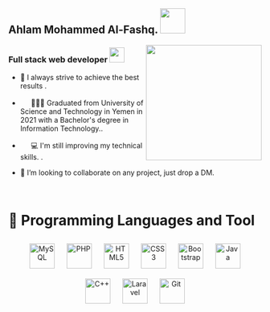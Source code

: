 <h2> Ahlam Mohammed Al-Fashq. <img src="https://media.giphy.com/media/mGcNjsfWAjY5AEZNw6/giphy.gif" width="50"></h2> 
   <img align='right' src="https://media.giphy.com/media/YPQ62IX4xd60xJDaBu/giphy.gif" width="230">
 <h3 align="left"> Full stack web developer <img src="https://media.giphy.com/media/irv7qwknRUyWYqtMJL/giphy.gif" width="30">  </h3>  
    


-  💜 I always strive to achieve the best results .



- <img src="https://media.giphy.com/media/iDsyZBoaRBdtvY4I8F/giphy.gif" width="17">  👩🏻‍🎓 Graduated from University of Science and Technology in Yemen in 2021 with a Bachelor's degree in Information Technology..  
  

- <img src="https://media.giphy.com/media/ihZH2vOfn02gs9i1U9/giphy.gif" width="17">  💻 I'm still improving my technical skills.
 .


- 🤝 I’m looking to collaborate on any project, just drop a DM.


   
<br/>  



# 💜 Programming Languages and Tool
<div align="center">  
<img style="margin: 10px" src="https://profilinator.rishav.dev/skills-assets/mysql-original-wordmark.svg" alt="MySQL" height="50" />  
<img style="margin: 10px" src="https://profilinator.rishav.dev/skills-assets/php-original.svg" alt="PHP" height="50" />  
<img style="margin: 10px" src="https://profilinator.rishav.dev/skills-assets/html5-original-wordmark.svg" alt="HTML5" height="50" />  
<img style="margin: 10px" src="https://profilinator.rishav.dev/skills-assets/css3-original-wordmark.svg" alt="CSS3" height="50" />
  <img style="margin: 10px" src="https://profilinator.rishav.dev/skills-assets/bootstrap-plain.svg" alt="Bootstrap"  height="50" />  
<img style="margin: 10px" src="https://profilinator.rishav.dev/skills-assets/java-original-wordmark.svg" alt="Java" height="50" />    
<img style="margin: 10px" src="https://profilinator.rishav.dev/skills-assets/cplusplus-original.svg" alt="C++" height="50" /> 
<img style="margin: 10px"  src="https://profilinator.rishav.dev/skills-assets/laravel-plain-wordmark.svg" alt="Laravel"  height="50" />  
  <img style="margin: 10px" src="https://profilinator.rishav.dev/skills-assets/git-scm-icon.svg" alt="Git" height="50" />
</div>
<br />
